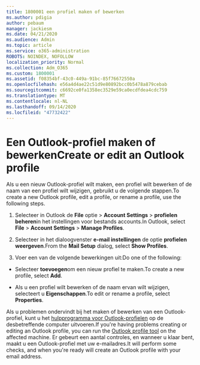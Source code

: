 ```yaml
---
title: 1800001 een profiel maken of bewerken
ms.author: pdigia
author: pebaum
manager: jackiesm
ms.date: 04/21/2020
ms.audience: Admin
ms.topic: article
ms.service: o365-administration
ROBOTS: NOINDEX, NOFOLLOW
localization_priority: Normal
ms.collection: Adm_O365
ms.custom: 1800001
ms.assetid: f08354bf-43c0-449a-91bc-85f76672550a
ms.openlocfilehash: e56a4d4ae22c51d9e80892bcc0b5478a879cebab
ms.sourcegitcommit: c6692ce0fa1358ec3529e59ca0ecdfdea4cdc759
ms.translationtype: MT
ms.contentlocale: nl-NL
ms.lasthandoff: 09/14/2020
ms.locfileid: "47732422"
---
```

# <a name="create-or-edit-an-outlook-profile"></a><span data-ttu-id="372dd-102">Een Outlook-profiel maken of bewerken</span><span class="sxs-lookup"><span data-stu-id="372dd-102">Create or edit an Outlook profile</span></span>

<span data-ttu-id="372dd-103">Als u een nieuw Outlook-profiel wilt maken, een profiel wilt bewerken of de naam van een profiel wilt wijzigen, gebruikt u de volgende stappen.</span><span class="sxs-lookup"><span data-stu-id="372dd-103">To create a new Outlook profile, edit a profile, or rename a profile, use the following steps.</span></span>
  
1. <span data-ttu-id="372dd-104">Selecteer in Outlook de **File** optie \> **Account Settings** \> **profielen beheren**in het instellingen voor bestands accounts.</span><span class="sxs-lookup"><span data-stu-id="372dd-104">In Outlook, select **File** \> **Account Settings** \> **Manage Profiles**.</span></span>
    
2. <span data-ttu-id="372dd-105">Selecteer in het dialoogvenster **e-mail instellingen** de optie **profielen weergeven**.</span><span class="sxs-lookup"><span data-stu-id="372dd-105">From the **Mail Setup** dialog, select **Show Profiles**.</span></span>
    
3. <span data-ttu-id="372dd-106">Voer een van de volgende bewerkingen uit:</span><span class="sxs-lookup"><span data-stu-id="372dd-106">Do one of the following:</span></span>
    
  - <span data-ttu-id="372dd-107">Selecteer **toevoegen**om een nieuw profiel te maken.</span><span class="sxs-lookup"><span data-stu-id="372dd-107">To create a new profile, select **Add**.</span></span>
    
  - <span data-ttu-id="372dd-108">Als u een profiel wilt bewerken of de naam ervan wilt wijzigen, selecteert u **Eigenschappen**.</span><span class="sxs-lookup"><span data-stu-id="372dd-108">To edit or rename a profile, select **Properties**.</span></span>
    
<span data-ttu-id="372dd-109">Als u problemen ondervindt bij het maken of bewerken van een Outlook-profiel, kunt u het [hulpprogramma voor Outlook-profielen](https://aka.ms/SaRA-OutlookSetupProfile) op de desbetreffende computer uitvoeren.</span><span class="sxs-lookup"><span data-stu-id="372dd-109">If you're having problems creating or editing an Outlook profile, you can run the [Outlook profile tool](https://aka.ms/SaRA-OutlookSetupProfile) on the affected machine.</span></span> <span data-ttu-id="372dd-110">Er gebeurt een aantal controles, en wanneer u klaar bent, maakt u een Outlook-profiel met uw e-mailadres.</span><span class="sxs-lookup"><span data-stu-id="372dd-110">It will perform some checks, and when you're ready will create an Outlook profile with your email address.</span></span> 
  

